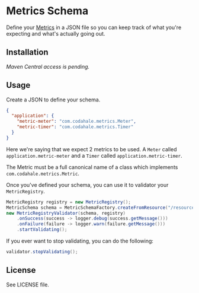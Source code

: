 # Metrics Schema

Define your [Metrics](https://github.com/dropwizard/metrics) in a JSON file so you can keep track of what you're 
expecting and what's actually going out.

## Installation

*Maven Central access is pending.*

## Usage

Create a JSON to define your schema.

```json
{
  "application": {
    "metric-meter": "com.codahale.metrics.Meter",
    "metric-timer": "com.codahale.metrics.Timer"
  }
}
```

Here we're saying that we expect 2 metrics to be used. A `Meter` called `application.metric-meter` and a `Timer` called 
`application.metric-timer`.

The Metric must be a full canonical name of a class which implements `com.codahale.metrics.Metric`.

Once you've defined your schema, you can use it to validator your `MetricRegistry`.

```java
MetricRegistry registry = new MetricRegistry();
MetricSchema schema = MetricSchemaFactory.createFromResource("/resource/path/to/your/schema.json");
new MetricRegistryValidator(schema, registry)
    .onSuccess(success -> logger.debug(success.getMessage()))
    .onFailure(failure -> logger.warn(failure.getMessage()))
    .startValidating();
```

If you ever want to stop validating, you can do the following:

```java
validator.stopValidating();
```

## License

See LICENSE file.